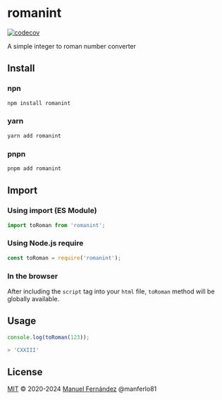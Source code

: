 # romanint

[![codecov](https://codecov.io/gh/manferlo81/int-to-roman/graph/badge.svg?token=9XPXHS6ZWD)](https://codecov.io/gh/manferlo81/int-to-roman)

A simple integer to roman number converter

## Install

### npn

```bash
npm install romanint
```

### yarn

```bash
yarn add romanint
```

### pnpn

```bash
pnpm add romanint
```

## Import

### Using import (ES Module)

```javascript
import toRoman from 'romanint';
```

### Using Node.js require

```javascript
const toRoman = require('romanint');
```

### In the browser

After including the `script` tag into your `html` file, `toRoman` method will be globally available.

## Usage

```javascript
console.log(toRoman(123));
```

```bash
> 'CXXIII'
```

## License

[MIT](LICENSE) &copy; 2020-2024 [Manuel Fernández](https://github.com/manferlo81) @manferlo81
